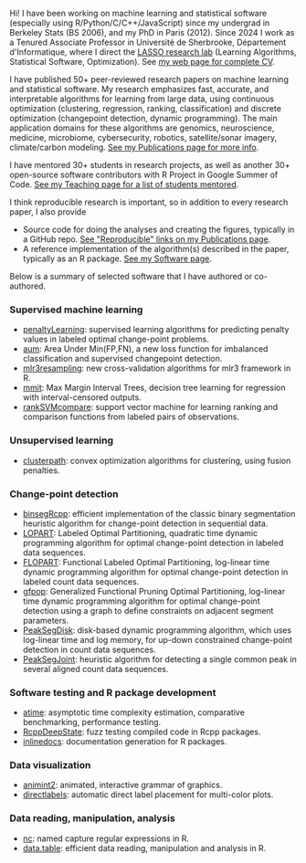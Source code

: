 Hi! I have been working on machine learning and statistical software
(especially using R/Python/C/C++/JavaScript) since my undergrad in
Berkeley Stats (BS 2006), and my PhD in Paris (2012). Since 2024 I
work as a Tenured Associate Professor in Université de Sherbrooke,
Département d'Informatique, where I direct the [LASSO research
lab](https://lassolab.org/) (Learning Algorithms, Statistical
Software, Optimization). 
See [my web page for complete
CV](https://tdhock.github.io/).

I have published 50+ peer-reviewed research papers on machine learning and statistical software. 
My research emphasizes fast, accurate, and interpretable algorithms for learning from large data, using continuous optimization (clustering, regression, ranking, classification) and discrete optimization (changepoint detection, dynamic programming). The main application domains for these algorithms are genomics, neuroscience, medicine, microbiome, cybersecurity, robotics, satellite/sonar imagery, climate/carbon modeling. [See my Publications page for more info](https://tdhock.github.io/publications/).

I have mentored 30+ students in research projects, as well as another 30+ open-source software contributors with R Project in Google Summer of Code.
[See my Teaching page for a list of students mentored](https://tdhock.github.io/teaching/).

I think reproducible research is important, so in addition to every research paper, I also provide

* Source code for doing the analyses and creating the figures,
  typically in a GitHub repo. [See "Reproducible" links on my
  Publications page](https://tdhock.github.io/publications/).
* A reference implementation of the algorithm(s) described in the
  paper, typically as an R package. [See my Software
  page](https://tdhock.github.io/software/).
  
Below is a summary of selected software that I have authored or co-authored.

### Supervised machine learning

* [penaltyLearning](https://github.com/tdhock/penaltyLearning): supervised learning algorithms for predicting penalty values in labeled optimal change-point problems.
* [aum](https://github.com/tdhock/aum): Area Under Min(FP,FN), a new loss function for imbalanced classification and supervised changepoint detection.
* [mlr3resampling](https://github.com/tdhock/mlr3resampling): new cross-validation algorithms for mlr3 framework in R.
* [mmit](https://github.com/aldro61/mmit): Max Margin Interval Trees, decision tree learning for regression with interval-censored outputs.
* [rankSVMcompare](https://github.com/tdhock/rankSVMcompare): support vector machine for learning ranking and comparison functions from labeled pairs of observations.

### Unsupervised learning

* [clusterpath](http://clusterpath.r-forge.r-project.org/): convex optimization algorithms for clustering, using fusion penalties.

### Change-point detection

* [binsegRcpp](https://github.com/tdhock/binsegRcpp): efficient implementation of the classic binary segmentation heuristic algorithm for change-point detection in sequential data.
* [LOPART](https://github.com/tdhock/LOPART): Labeled Optimal Partitioning, quadratic time dynamic programming algorithm for optimal change-point detection in labeled data sequences.
* [FLOPART](https://github.com/tdhock/FLOPART): Functional Labeled Optimal Partitioning, log-linear time dynamic programming algorithm for optimal change-point detection in labeled count data sequences.
* [gfpop](https://github.com/vrunge/gfpop): Generalized Functional Pruning Optimal Partitioning, log-linear time dynamic programming algorithm for optimal change-point detection using a graph to define constraints on adjacent segment parameters.
* [PeakSegDisk](https://github.com/tdhock/PeakSegDisk): disk-based dynamic programming algorithm, which uses log-linear time and log memory, for up-down constrained change-point detection in count data sequences.
* [PeakSegJoint](https://github.com/tdhock/PeakSegJoint): heuristic algorithm for detecting a single common peak in several aligned count data sequences.

### Software testing and R package development

* [atime](https://github.com/tdhock/atime): asymptotic time complexity estimation, comparative benchmarking, performance testing.
* [RcppDeepState](https://github.com/FabrizioSandri/RcppDeepState): fuzz testing compiled code in Rcpp packages.
* [inlinedocs](https://github.com/tdhock/inlinedocs): documentation generation for R packages.

### Data visualization

* [animint2](https://github.com/tdhock/animint2): animated, interactive grammar of graphics.
* [directlabels](https://github.com/tdhock/directlabels): automatic direct label placement for multi-color plots.

### Data reading, manipulation, analysis

* [nc](https://github.com/tdhock/nc): named capture regular expressions in R.
* [data.table](https://github.com/rdatatable/data.table): efficient data reading, manipulation and analysis in R.
